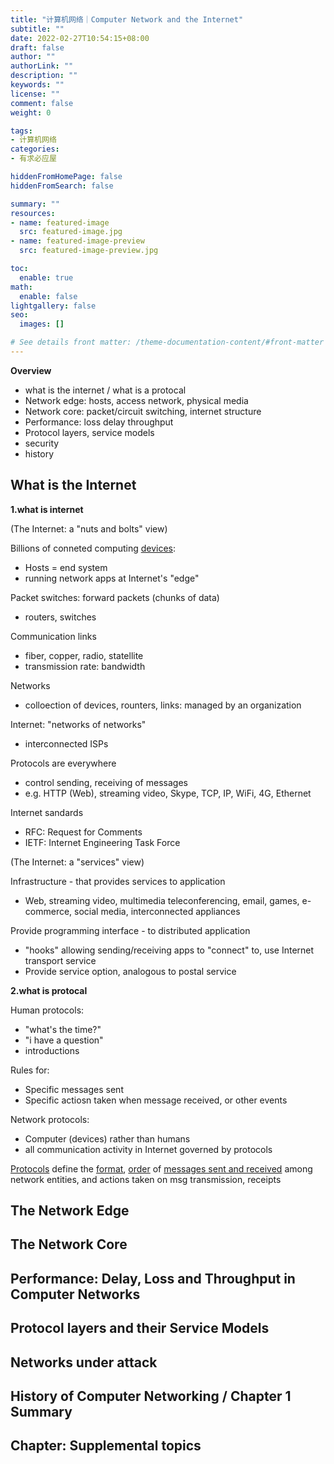 ```yaml
---
title: "计算机网络｜Computer Network and the Internet"
subtitle: ""
date: 2022-02-27T10:54:15+08:00
draft: false
author: ""
authorLink: ""
description: ""
keywords: ""
license: ""
comment: false
weight: 0

tags:
- 计算机网络
categories:
- 有求必应屋

hiddenFromHomePage: false
hiddenFromSearch: false

summary: ""
resources:
- name: featured-image
  src: featured-image.jpg
- name: featured-image-preview
  src: featured-image-preview.jpg

toc:
  enable: true
math:
  enable: false
lightgallery: false
seo:
  images: []

# See details front matter: /theme-documentation-content/#front-matter
---
```


**Overview**

- what is the internet / what is a protocal
- Network edge: hosts, access network, physical media
- Network core: packet/circuit switching, internet structure 
- Performance: loss delay throughput
- Protocol layers, service models 
- security 
- history 



## What is the Internet 

**1.what is internet** 



(The Internet: a "nuts and bolts" view)

Billions of conneted computing <u>devices</u>: 

- Hosts = end system 
- running network apps at Internet's "edge"

Packet switches: forward packets (chunks of data)

- routers, switches 

Communication links

- fiber, copper, radio, statellite
- transmission rate: bandwidth  

Networks 

- colloection of devices, rounters, links: managed by an organization

Internet: "networks of networks"

- interconnected ISPs

Protocols are everywhere 

- control sending, receiving of messages
- e.g. HTTP (Web), streaming video, Skype, TCP, IP, WiFi, 4G, Ethernet

Internet sandards

- RFC: Request for Comments
- IETF: Internet Engineering Task Force



(The Internet: a "services" view)

Infrastructure - that provides services to application 

- Web, streaming video, multimedia teleconferencing, email, games, e-commerce, social media, interconnected appliances

Provide programming interface - to distributed application 

- "hooks" allowing sending/receiving apps to "connect" to, use Internet transport service
- Provide service option, analogous to postal service 



**2.what is protocal** 

Human protocols:

- "what's the time?"
- "i have a question"
- introductions

Rules for:

- Specific messages sent
- Specific actiosn taken when message received, or other events 



Network protocols:

- Computer (devices) rather than humans
- all communication activity in Internet governed by protocols 



<u>Protocols</u> define the <u>format</u>, <u>order</u> of <u>messages sent and received</u> among network entities, and actions taken on msg transmission, receipts 







## The Network Edge



## The Network Core



## Performance: Delay, Loss and Throughput in Computer Networks



## Protocol layers and their Service Models



## Networks under attack



## History of Computer Networking / Chapter 1 Summary



## Chapter: Supplemental topics 


